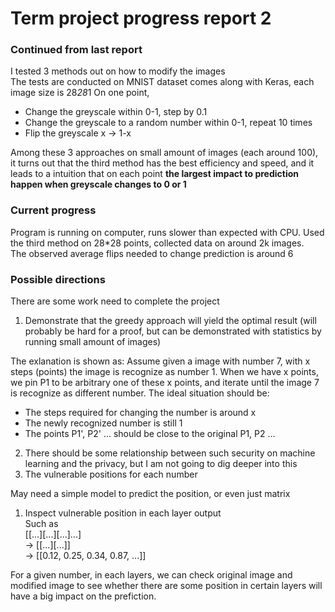 # Term project progress report 2

### Continued from last report

I tested 3 methods out on how to modify the images  
The tests are conducted on MNIST dataset comes along with Keras, each image size is 28*28*1 
On one point,

*   Change the greyscale within 0-1, step by 0.1
*   Change the greyscale to a random number within 0-1, repeat 10 times
*   Flip the greyscale x -> 1-x

Among these 3 approaches on small amount of images (each around 100), it turns out that the third method has the best efficiency and speed, and it leads to a intuition that on each point
__the largest impact to prediction happen when greyscale changes to 0 or 1__

### Current progress

Program is running on computer, runs slower than expected with CPU.
Used the third method on 28*28 points, collected data on around 2k images.  
The observed average flips needed to change prediction is around 6


### Possible directions

There are some work need to complete the project

1.  Demonstrate that the greedy approach will yield the optimal result (will probably be hard for a proof, but can be demonstrated with statistics by running small amount of images)

The exlanation is shown as:
Assume given a image with number 7, with x steps (points) the image is recognize as number 1. 
When we have x points, we pin P1 to be arbitrary one of these x points, and iterate until the image 7 is recognize as different number. The ideal situation should be:

*   The steps required for changing the number is around x
*   The newly recognized number is still 1
*   The points P1', P2' ... should be close to the original P1, P2 ...

2.  There should be some relationship between such security on machine learning and the privacy, but I am not going to dig deeper into this
3.  The vulnerable positions for each number  

May need a simple model to predict the position, or even just matrix  

1.  Inspect vulnerable position in each layer output  
Such as  
[[...][...][...]...]  
-> [[...][...]]  
-> [[0.12, 0.25, 0.34, 0.87, ...]]

For a given number, in each layers, we can check original image and modified image to see whether there are some position in certain layers will have a big impact on the prefiction.